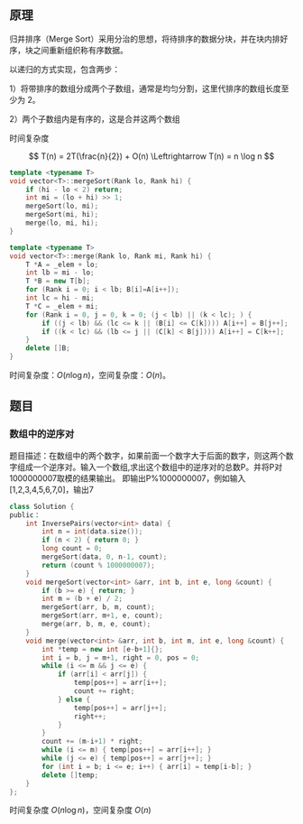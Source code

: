 ## 原理
归并排序（Merge Sort）采用分治的思想，将待排序的数据分块，并在块内排好序，块之间重新组织称有序数据。

以递归的方式实现，包含两步：

1）将带排序的数组分成两个子数组，通常是均匀分割，这里代排序的数组长度至少为 2。

2）两个子数组内是有序的，这是合并这两个数组

时间复杂度

$$
T(n) = 2T(\frac{n}{2}) + O(n) \Leftrightarrow T(n) = n \log n
$$

```cpp
template <typename T>
void vector<T>::mergeSort(Rank lo, Rank hi) {
	if (hi - lo < 2) return;
	int mi = (lo + hi) >> 1;
	mergeSort(lo, mi);
	mergeSort(mi, hi);
	merge(lo, mi, hi);
}

template <typename T>
void vector<T>::merge(Rank lo, Rank mi, Rank hi) {
	T *A = _elem + lo;
	int lb = mi - lo;
	T *B = new T[b];
	for (Rank i = 0; i < lb; B[i]=A[i++]);
	int lc = hi - mi;
	T *C = _elem + mi;
	for (Rank i = 0, j = 0, k = 0; (j < lb) || (k < lc); ) {
		if ((j < lb) && (lc <= k || (B[i] <= C[k]))) A[i++] = B[j++];
		if ((k < lc) && (lb <= j || (C[k] < B[j]))) A[i++] = C[k++];
	}
	delete []B;
}
```
时间复杂度：$O(n \log n)$，空间复杂度：$O(n)$。


## 题目
### 数组中的逆序对
题目描述：在数组中的两个数字，如果前面一个数字大于后面的数字，则这两个数字组成一个逆序对。输入一个数组,求出这个数组中的逆序对的总数P。并将P对1000000007取模的结果输出。 即输出P%1000000007，例如输入 [1,2,3,4,5,6,7,0]，输出7

```C++
class Solution {
public：
    int InversePairs(vector<int> data) {
        int n = int(data.size());
        if (n < 2) { return 0; }
        long count = 0;
        mergeSort(data, 0, n-1, count);
        return (count % 1000000007);
    }
    void mergeSort(vector<int> &arr, int b, int e, long &count) {
        if (b >= e) { return; }
        int m = (b + e) / 2;
        mergeSort(arr, b, m, count);
        mergeSort(arr, m+1, e, count);
        merge(arr, b, m, e, count);
    }
    void merge(vector<int> &arr, int b, int m, int e, long &count) {
        int *temp = new int [e-b+1]{};
        int i = b, j = m+1, right = 0, pos = 0;
        while (i <= m && j <= e) {
            if (arr[i] < arr[j]) {
                temp[pos++] = arr[i++];
                count += right;
            } else {
                temp[pos++] = arr[j++];
                right++;
            }
        }
        count += (m-i+1) * right;
        while (i <= m) { temp[pos++] = arr[i++]; }
        while (j <= e) { temp[pos++] = arr[j++]; }
        for (int i = b; i <= e; i++) { arr[i] = temp[i-b]; }
        delete []temp;
    }
};
```
时间复杂度 $O(n \log n)$，空间复杂度 $O(n)$
